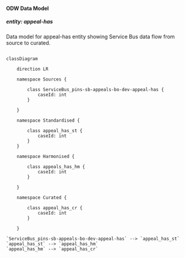 #### ODW Data Model

##### entity: appeal-has

Data model for appeal-has entity showing Service Bus data flow from source to curated.

```mermaid

classDiagram

    direction LR

    namespace Sources {

        class ServiceBus_pins-sb-appeals-bo-dev-appeal-has {
            caseId: int
        }

    }
    
    namespace Standardised {

        class appeal_has_st {
            caseId: int
        }
    }

    namespace Harmonised {

        class appeals_has_hm {
            caseId: int
        }

    }

    namespace Curated {

        class appeal_has_cr {
            caseId: int
        }

    }

`ServiceBus_pins-sb-appeals-bo-dev-appeal-has` --> `appeal_has_st`
`appeal_has_st` --> `appeal_has_hm`
`appeal_has_hm` --> `appeal_has_cr`


```

